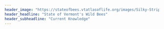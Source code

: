```yaml
---
header_image: "https://stateofbees.vtatlasoflife.org/images/Silky-Striped-Sweat-Bee-Agapostemon-sericeus1.jpg"
header_headline: "State of Vermont's Wild Bees"
header_subheadline: "Current Knowledge"
---
```

